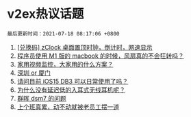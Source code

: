 # v2ex热议话题

`最后更新时间：2021-07-18 08:17:06 +0800`

1. [[兑换码] zClock 桌面置顶时钟，倒计时，网速显示](https://www.v2ex.com/t/790028)
1. [程序员使用 M1 版的 macbook 的时候，风扇真的不会狂转吗？](https://www.v2ex.com/t/790050)
1. [家用视频监控，大家用的什么方案？](https://www.v2ex.com/t/790029)
1. [深圳 or 厦门](https://www.v2ex.com/t/790076)
1. [请问目前 iOS15 DB3 可以日常使用了吗？](https://www.v2ex.com/t/790053)
1. [为什么没有延迟低的入耳式无线耳机呢？](https://www.v2ex.com/t/790097)
1. [群晖 dsm7 的问题](https://www.v2ex.com/t/790035)
1. [上个班真累，动不动就被老员工摆一道](https://www.v2ex.com/t/790098)

